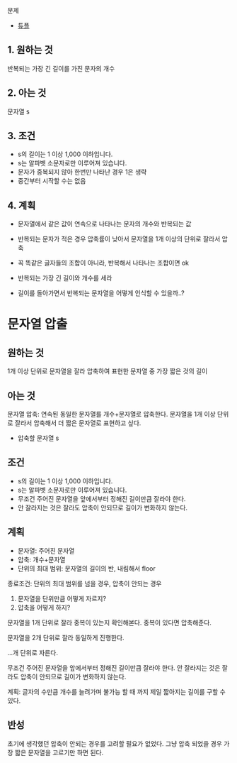 문제
- [튜플](https://programmers.co.kr/learn/courses/30/lessons/64065)

## 1. 원하는 것
반복되는 가장 긴 길이를 가진 문자의 개수

## 2. 아는 것
문자열 s

## 3. 조건
- s의 길이는 1 이상 1,000 이하입니다.
- s는 알파벳 소문자로만 이루어져 있습니다.
- 문자가 중복되지 않아 한번만 나타난 경우 1은 생략
- 중간부터 시작할 수는 없음

## 4. 계획
- 문자열에서 같은 값이 연속으로 나타나는 문자의 개수와 반복되는 값
- 반복되는 문자가 적은 경우 압축률이 낮아서 문자열을 1개 이상의 단위로 잘라서 압축
- 꼭 똑같은 글자들의 조합이 아니라, 반복해서 나타나는 조합이면 ok
- 반복되는 가장 긴 길이와 개수를 세라 


- 길이를 돌아가면서 반복되는 문자열을 어떻게 인식할 수 있을까..? 


# 문자열 압출

## 원하는 것

1개 이상 단위로 문자열을 잘라 압축하여 표현한 문자열 중 가장 짧은 것의 길이

## 아는 것

문자열 압축: 연속된 동일한 문자열를 개수+문자열로 압축한다.
문자열을 1개 이상 단위로 잘라서 압축해서 더 짧은 문자열로 표현하고 싶다.

- 압축할 문자열 s

## 조건

- s의 길이는 1 이상 1,000 이하입니다.
- s는 알파벳 소문자로만 이루어져 있습니다.
- 무조건 주어진 문자열을 앞에서부터 정해진 길이만큼 잘라야 한다.
- 안 잘라지는 것은 잘라도 압축이 안되므로 길이가 변화하지 않는다.

## 계획

- 문자열: 주어진 문자열
- 압축: 개수+문자열
- 단위의 최대 범위: 문자열의 길이의 반, 내림해서 floor  

종료조건: 단위의 최대 범위를 넘을 경우, 압축이 안되는 경우

1. 문자열을 단위만큼 어떻게 자르지?
2. 압축을 어떻게 하지?

문자열을 1개 단위로 잘라 중복이 있는지 확인해본다. 중복이 있다면 압축해준다.

문자열을 2개 단위로 잘라 동일하게 진행한다.

...개 단위로 자른다.

무조건 주어진 문자열을 앞에서부터 정해진 길이만큼 잘라야 한다.
안 잘라지는 것은 잘라도 압축이 안되므로 길이가 변화하지 않는다.

계획: 글자의 수만큼 개수를 늘려가며 불가능 할 때 까지 제일 짧아지는 길이를 구할 수 있다.

## 반성

초기에 생각했던 압축이 안되는 경우를 고려할 필요가 없었다.
그냥 압축 되었을 경우 가장 짧은 문자열을 고르기만 하면 된다.

